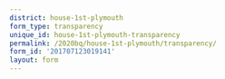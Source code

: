 ```yaml
---
district: house-1st-plymouth
form_type: transparency
unique_id: house-1st-plymouth-transparency
permalink: /2020bq/house-1st-plymouth/transparency/
form_id: '201707123019141'
layout: form
---
```

